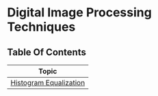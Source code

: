 # Digital Image Processing Techniques

## Table Of Contents
|         Topic          |
| ---------------------- |
| [Histogram Equalization](../blob/main/Histogram%20Equalization/README.md) |


